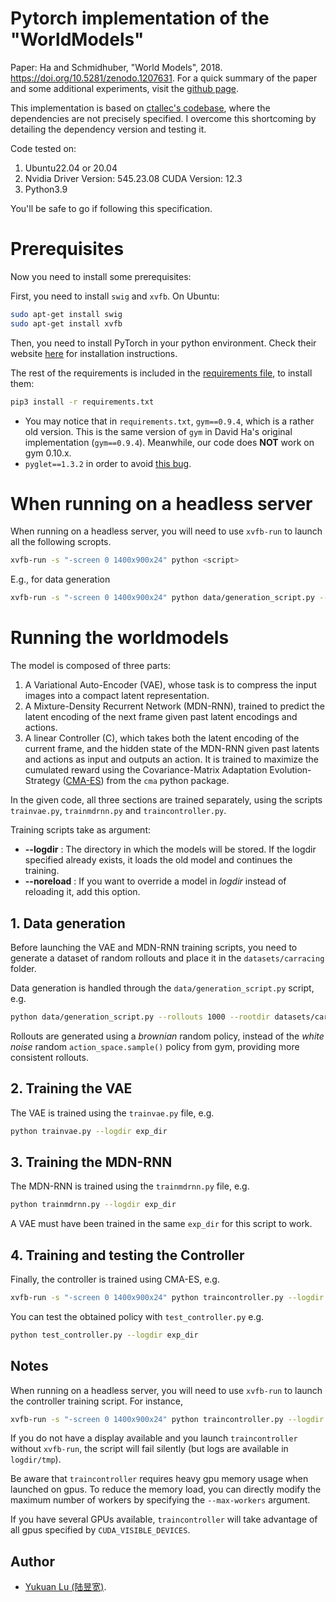 # Pytorch implementation of the "WorldModels"

Paper: Ha and Schmidhuber, "World Models", 2018. https://doi.org/10.5281/zenodo.1207631. For a quick summary of the paper and some additional experiments, visit the [github page](https://ctallec.github.io/world-models/).

This implementation is based on [ctallec's codebase](https://github.com/ctallec/world-models), where the dependencies are not precisely specified. I overcome this shortcoming by detailing the dependency version and testing it.

Code tested on:

1. Ubuntu22.04 or 20.04
2. Nvidia Driver Version: 545.23.08    CUDA Version: 12.3
3. Python3.9

You'll be safe to go if following this specification.

# Prerequisites

Now you need to install some prerequisites:

First, you need to install `swig` and `xvfb`. On Ubuntu:

```sh
sudo apt-get install swig
sudo apt-get install xvfb
```



Then, you need to install PyTorch in your python environment. Check their website [here](https://pytorch.org) for installation instructions. 

The rest of the requirements is included in the [requirements file](requirements.txt), to install them:

```bash
pip3 install -r requirements.txt
```

* You may notice that in `requirements.txt`, `gym==0.9.4`, which is a rather old version. This is the same version of `gym` in David Ha's original implementation (`gym==0.9.4`). Meanwhile, our code does **NOT** work on gym 0.10.x.
* `pyglet==1.3.2` in order to avoid [this bug](https://stackoverflow.com/questions/56946417/getting-attributeerror-imagedata-object-has-no-attribute-data-in-headle).

# When running on a headless server

When running on a headless server, you will need to use `xvfb-run` to launch all the following scropts.

```sh
xvfb-run -s "-screen 0 1400x900x24" python <script>
```

E.g., for data generation

```sh
xvfb-run -s "-screen 0 1400x900x24" python data/generation_script.py --rollouts 1000 --rootdir datasets/carracing --threads 8
```

# Running the worldmodels

The model is composed of three parts:

  1. A Variational Auto-Encoder (VAE), whose task is to compress the input images into a compact latent representation.
  2. A Mixture-Density Recurrent Network (MDN-RNN), trained to predict the latent encoding of the next frame given past latent encodings and actions.
  3. A linear Controller (C), which takes both the latent encoding of the current frame, and the hidden state of the MDN-RNN given past latents and actions as input and outputs an action. It is trained to maximize the cumulated reward using the Covariance-Matrix Adaptation Evolution-Strategy ([CMA-ES](http://www.cmap.polytechnique.fr/~nikolaus.hansen/cmaartic.pdf)) from the `cma` python package.

In the given code, all three sections are trained separately, using the scripts `trainvae.py`, `trainmdrnn.py` and `traincontroller.py`.

Training scripts take as argument:
* **--logdir** : The directory in which the models will be stored. If the logdir specified already exists, it loads the old model and continues the training.
* **--noreload** : If you want to override a model in *logdir* instead of reloading it, add this option.

## 1. Data generation

Before launching the VAE and MDN-RNN training scripts, you need to generate a dataset of random rollouts and place it in the `datasets/carracing` folder.

Data generation is handled through the `data/generation_script.py` script, e.g.
```bash
python data/generation_script.py --rollouts 1000 --rootdir datasets/carracing --threads 8
```

Rollouts are generated using a *brownian* random policy, instead of the *white noise* random `action_space.sample()` policy from gym, providing more consistent rollouts.

## 2. Training the VAE

The VAE is trained using the `trainvae.py` file, e.g.
```bash
python trainvae.py --logdir exp_dir
```

## 3. Training the MDN-RNN

The MDN-RNN is trained using the `trainmdrnn.py` file, e.g.
```bash
python trainmdrnn.py --logdir exp_dir
```
A VAE must have been trained in the same `exp_dir` for this script to work.
## 4. Training and testing the Controller

Finally, the controller is trained using CMA-ES, e.g.
```bash
xvfb-run -s "-screen 0 1400x900x24" python traincontroller.py --logdir exp_dir --n-samples 4 --pop-size 4 --target-return 950 --display
```
You can test the obtained policy with `test_controller.py` e.g.
```bash
python test_controller.py --logdir exp_dir
```

## Notes

When running on a headless server, you will need to use `xvfb-run` to launch the controller training script. For instance,
```bash
xvfb-run -s "-screen 0 1400x900x24" python traincontroller.py --logdir exp_dir --n-samples 4 --pop-size 4 --target-return 950 --display
```
If you do not have a display available and you launch `traincontroller` without
`xvfb-run`, the script will fail silently (but logs are available in
`logdir/tmp`).

Be aware that `traincontroller` requires heavy gpu memory usage when launched
on gpus. To reduce the memory load, you can directly modify the maximum number
of workers by specifying the `--max-workers` argument.

If you have several GPUs available, `traincontroller` will take advantage of
all gpus specified by `CUDA_VISIBLE_DEVICES`.

## Author

* [Yukuan Lu (陆昱宽)](https://github.com/LYK-love/World-Models-Pytorch).

